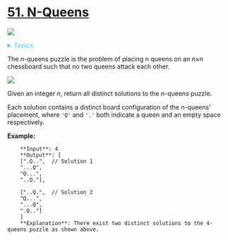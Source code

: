 # [51. N-Queens](https://leetcode.com/problems/n-queens/)

![](https://img.shields.io/badge/Difficulty-Hard-red.svg)


<details>
<summary style="color:#4FC3F7">Topics</summary>

* [`Backtracking`](https://leetcode.com/tag/backtracking/)

</details>

The *n*-queens puzzle is the problem of placing n queens on an n×n chessboard such that no two queens attack each other.

![](https://assets.leetcode.com/uploads/2018/10/12/8-queens.png)

Given an integer *n*, return all distinct solutions to the *n*-queens puzzle.

Each solution contains a distinct board configuration of the n-queens' placement, where `'Q'` and `'.'` both indicate a queen and an empty space respectively.

**Example:**

        **Input**: 4
        **Output**: [
        [".Q..",  // Solution 1
        "...Q",
        "Q...",
        "..Q."],

        ["..Q.",  // Solution 2
        "Q...",
        "...Q",
        ".Q.."]
        ]
        **Explanation**: There exist two distinct solutions to the 4-queens puzzle as shown above.
